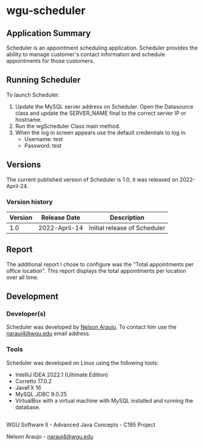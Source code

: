 # wgu-scheduler
## Application Summary
Scheduler is an appointment scheduling application. Scheduler provides the ability to manage customer's contact information and schedule appointments for those customers.

## Running Scheduler
To launch Scheduler:
1. Update the MySQL server address on Scheduler. Open the Datasource class and update the SERVER_NAME final to the correct server IP or hostname.
2. Run the wgScheduler Class main method.
3. When the log in screen appears use the default credentials to log in.
   - Username: test
   - Password: test

## Versions
The current published version of Scheduler is 1.0, it was released on 2022-April-24.

### Version history
| Version | Release Date  | Description                   |
|---------|---------------|-------------------------------|
| 1.0     | 2022-April-14 | Initial release of Scheduler  |

## Report
The additional report I chose to configure was the "Total appointments per office location". This report displays the total appointments per location over all time.

## Development
### Developer(s)
Scheduler was developed by [Nelson Araujo](https://github.com/nelson-araujo). To contact him use the [narauj4@wgu.edu](narauj4@wgu.edu) email address.

### Tools
Scheduler was developed on Linux using the following tools:
- IntelliJ IDEA 2022.1 (Ultimate Edition)
- Corretto 17.0.2
- JavaFX 16
- MySQL JDBC 9.0.25
- VirtualBox with a virtual machine with MySQL installed and running the database.



##

WGU Software II - Advanced Java Concepts - C195 Project

Nelson Araujo - narauj4@wgu.edu